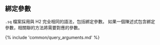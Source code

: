 ## 綁定參數

`.sq` 檔案採用與 H2 完全相同的語法，包括綁定參數。
如果一個陳述式包含綁定參數，相關聯的方法將需要對應的參數。

{% include 'common/query_arguments.md' %}